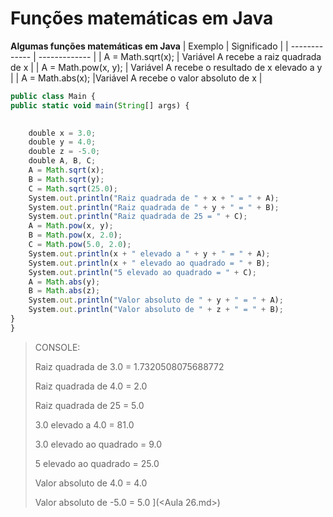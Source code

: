 # Funções matemáticas em Java
**Algumas funções matemáticas em Java**
|   Exemplo     |  Significado  |
| ------------- | ------------- |
| A = Math.sqrt(x); | Variável A recebe a raiz quadrada de x  |
| A = Math.pow(x, y);  | Variável A recebe o resultado de x elevado a y |
| A = Math.abs(x); |Variável A recebe o valor absoluto de x |


~~~Javascript
public class Main {
public static void main(String[] args) {
	

	double x = 3.0;
	double y = 4.0;
	double z = -5.0;
	double A, B, C;
	A = Math.sqrt(x);
	B = Math.sqrt(y);
	C = Math.sqrt(25.0);
	System.out.println("Raiz quadrada de " + x + " = " + A);
	System.out.println("Raiz quadrada de " + y + " = " + B);
	System.out.println("Raiz quadrada de 25 = " + C);
	A = Math.pow(x, y);
	B = Math.pow(x, 2.0);
	C = Math.pow(5.0, 2.0);
	System.out.println(x + " elevado a " + y + " = " + A);
	System.out.println(x + " elevado ao quadrado = " + B);
	System.out.println("5 elevado ao quadrado = " + C);
	A = Math.abs(y);
	B = Math.abs(z);
	System.out.println("Valor absoluto de " + y + " = " + A);
	System.out.println("Valor absoluto de " + z + " = " + B);
}
}
~~~
>CONSOLE:
>
>
>Raiz quadrada de 3.0 = 1.7320508075688772
>
>
>Raiz quadrada de 4.0 = 2.0
>
>
>Raiz quadrada de 25 = 5.0
>
>
>3.0 elevado a 4.0 = 81.0
>
>
>3.0 elevado ao quadrado = 9.0
>
>
>5 elevado ao quadrado = 25.0
>
>
>Valor absoluto de 4.0 = 4.0
>
>
>Valor absoluto de -5.0 = 5.0
](<Aula 26.md>)